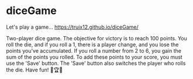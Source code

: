# diceGame
Let's play a game... https://truix12.github.io/diceGame/

Two-player dice game. The objective for victory is to reach 100 points. You roll the die, and if you roll a 1, there is a player change, and you lose the points you've accumulated. If you roll a number from 2 to 6, you gain the sum of the points you rolled. To add these points to your score, you must use the 'Save' button. The 'Save' button also switches the player who rolls the die. Have fun! 🎲🏆😉
